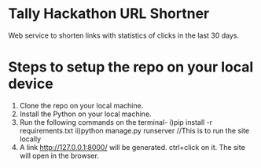 # Tally Hackathon URL Shortner
Web service to shorten links with statistics of clicks in the last 30 days.

# Steps to setup the repo on your local device
1. Clone the repo on your local machine.
2. Install the Python on your local machine.
3. Run the following commands on the terminal-
   i)pip install -r requirements.txt
   ii)python manage.py runserver //This is to run the site locally
4. A link http://127.0.0.1:8000/ will be generated. ctrl+click on it. The site will open in the browser.
